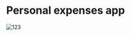 # Personal expenses app


![123](https://user-images.githubusercontent.com/70882919/231464707-88c17a94-6bb1-44f6-bddb-85d702535ee7.gif)
